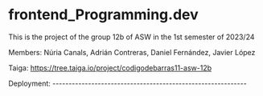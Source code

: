 # frontend_Programming.dev

This is the project of the group 12b of ASW in the 1st semester of 2023/24

Members: Núria Canals, Adrián Contreras, Daniel Fernández, Javier López

Taiga: https://tree.taiga.io/project/codigodebarras11-asw-12b

Deployment: ------------------------------------------------------------
